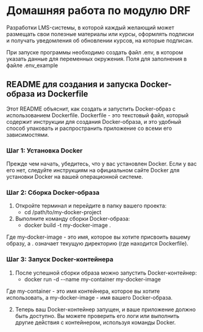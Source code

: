 # Домашняя работа по модулю DRF

Разработки LMS-системы, в которой каждый желающий может размещать свои полезные материалы или курсы, 
оформлять подписки и получать уведомления об обновлении курсов, на которые подписан.

При запуске программы необходимо создать файл .env, в котором указать данные для переменных окружения. 
Поля для заполнения в файле .env_example

## README для создания и запуска Docker-образа из Dockerfile

Этот README объяснит, как создать и запустить Docker-образ с использованием Dockerfile. 
Dockerfile - это текстовый файл, который содержит инструкции для создания Docker-образа, 
и это удобный способ упаковать и распространить приложение со всеми его зависимостями.

### Шаг 1: Установка Docker
Прежде чем начать, убедитесь, что у вас установлен Docker. 
Если у вас его нет, следуйте инструкциям на официальном сайте Docker для установки Docker на вашей операционной системе.

### Шаг 2: Сборка Docker-образа
1. Откройте терминал и перейдите в папку вашего проекта:
    - cd /path/to/my-docker-project
2. Выполните команду сборки Docker-образа:
   - docker build -t my-docker-image .

Где my-docker-image - это имя, которое вы хотите присвоить вашему образу, 
а . означает текущую директорию (где находится Dockerfile).

### Шаг 3: Запуск Docker-контейнера
1. После успешной сборки образа можно запустить Docker-контейнер:
   - docker run -d --name my-container my-docker-image
   
Где my-container - это имя контейнера, которое вы хотите использовать, а my-docker-image - имя вашего Docker-образа.

2. Теперь ваш Docker-контейнер запущен, и ваше приложение должно быть доступно. 
Вы можете проверить его логи или выполнить другие действия с контейнером, используя команды Docker.
